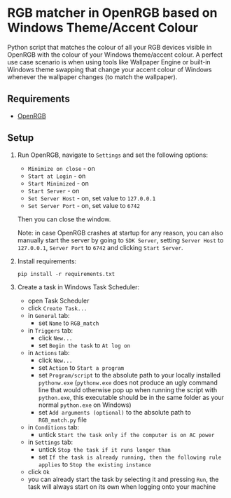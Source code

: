 # RGB matcher in OpenRGB based on Windows Theme/Accent Colour
Python script that matches the colour of all your RGB devices visible in OpenRGB with the colour of your Windows theme/accent colour. A perfect use case scenario is when using tools like Wallpaper Engine or built-in Windows theme swapping that change your accent colour of Windows whenever the wallpaper changes (to match the wallpaper). 

## Requirements
- [OpenRGB](https://openrgb.org/)

## Setup
1. Run OpenRGB, navigate to `Settings` and set the following options:
    - `Minimize on close` - on
    - `Start at Login` - on
    - `Start Minimized` - on
    - `Start Server` - on
    - `Set Server Host` - on, set value to `127.0.0.1`
    - `Set Server Port` - on, set value to `6742`

    Then you can close the window.

    Note: in case OpenRGB crashes at startup for any reason, you can also manually start the server by going to `SDK Server`, setting `Server Host` to `127.0.0.1`, `Server Port` to `6742` and clicking `Start Server`.

2. Install requirements:
    ```
    pip install -r requirements.txt
    ```

3. Create a task in Windows Task Scheduler:
    - open Task Scheduler
    - click `Create Task...`
    - in `General` tab:
        - set `Name` to `RGB_match`
    - in `Triggers` tab:
        - click `New...`
        - set `Begin the task` to `At log on`
    - in `Actions` tab:
        - click `New...`
        - set `Action` to `Start a program`
        - set `Program/script` to the absolute path to your locally installed `pythonw.exe` (`pythonw.exe` does not produce an ugly command line that would otherwise pop up when running the script with `python.exe`, this executable should be in the same folder as your normal `python.exe` on Windows)
        - set `Add arguments (optional)` to the absolute path to `RGB_match.py` file
    - in `Conditions` tab:
        - untick `Start the task only if the computer is on AC power`
    - in `Settings` tab:
        - untick `Stop the task if it runs longer than`
        - set `If the task is already running, then the following rule applies` to `Stop the existing instance`
    - click `Ok`
    - you can already start the task by selecting it and pressing `Run`, the task will always start on its own when logging onto your machine